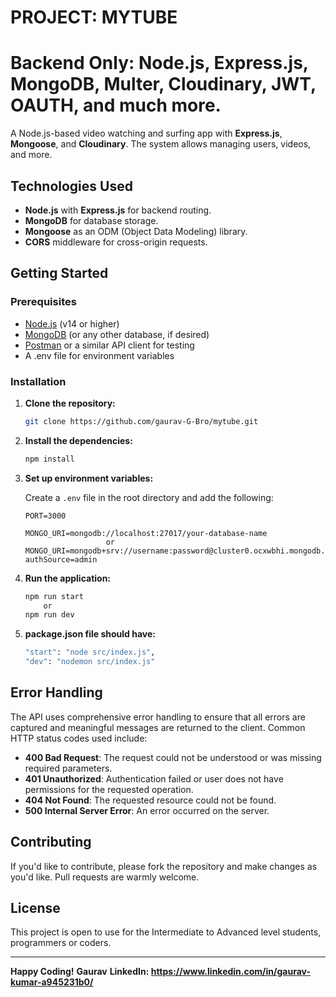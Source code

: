 # PROJECT: MYTUBE
# Backend Only: Node.js, Express.js, MongoDB, Multer, Cloudinary, JWT, OAUTH, and much more.

A Node.js-based video watching  and surfing app with **Express.js**, **Mongoose**, and **Cloudinary**. The system allows managing users, videos, and more.

## Technologies Used
- **Node.js** with **Express.js** for backend routing.
- **MongoDB** for database storage.
- **Mongoose** as an ODM (Object Data Modeling) library.
- **CORS** middleware for cross-origin requests.

## Getting Started

### Prerequisites

- [Node.js](https://nodejs.org/) (v14 or higher)
- [MongoDB](https://www.mongodb.com/) (or any other database, if desired)
- [Postman](https://www.postman.com/) or a similar API client for testing
- A .env file for environment variables

### Installation

1. **Clone the repository:**
    ```bash
    git clone https://github.com/gaurav-G-Bro/mytube.git
    ```

2. **Install the dependencies:**
    ```bash
    npm install
    ```

3. **Set up environment variables:**

   Create a `.env` file in the root directory and add the following:

    ```env
    PORT=3000

    MONGO_URI=mongodb://localhost:27017/your-database-name
                      or
    MONGO_URI=mongodb+srv://username:password@cluster0.ocxwbhi.mongodb.net/database_name?authSource=admin

    ```

4. **Run the application:**
    ```bash
    npm run start 
        or 
    npm run dev
    ```
5. **package.json file should have:**
    ```bash
    "start": "node src/index.js",
    "dev": "nodemon src/index.js"
    ```

## Error Handling

The API uses comprehensive error handling to ensure that all errors are captured and meaningful messages are returned to the client. Common HTTP status codes used include:

- **400 Bad Request**: The request could not be understood or was missing required parameters.
- **401 Unauthorized**: Authentication failed or user does not have permissions for the requested operation.
- **404 Not Found**: The requested resource could not be found.
- **500 Internal Server Error**: An error occurred on the server.

## Contributing

If you'd like to contribute, please fork the repository and make changes as you'd like. Pull requests are warmly welcome.

## License

This project is open to use for the Intermediate to Advanced level students, programmers or coders.

---

**Happy Coding!**
**Gaurav**
**LinkedIn: https://www.linkedin.com/in/gaurav-kumar-a945231b0/**
